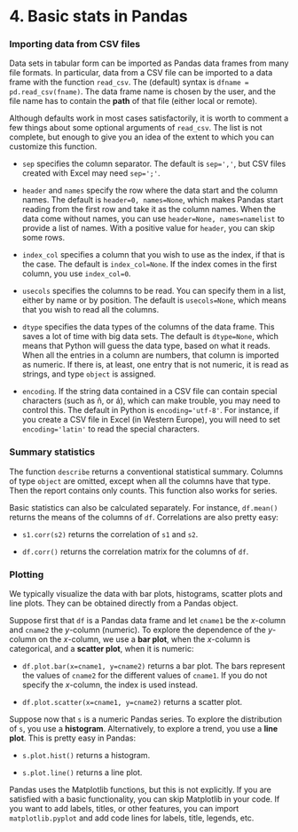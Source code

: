 # 4. Basic stats in Pandas

### Importing data from CSV files

Data sets in tabular form can be imported as Pandas data frames from many file formats. In particular, data from a CSV file can be imported to a data frame with the function `read_csv`. The (default) syntax is `dfname = pd.read_csv(fname)`. The data frame name is chosen by the user, and the file name has to contain the **path** of that file (either local or remote).

Although defaults work in most cases satisfactorily, it is worth to comment a few things about some optional arguments of `read_csv`. The list is not complete, but enough to give you an idea of the extent to which you can customize this function.

* `sep` specifies the column separator. The default is `sep=','`, but CSV files created with Excel may need `sep=';'`.

* `header` and `names` specify the row where the data start and the column names. The default is `header=0, names=None`, which makes Pandas start reading from the first row and take it as the column names. When the data come without names, you can use `header=None, names=namelist` to provide a list of names. With a positive value for `header`, you can skip some rows.

* `index_col` specifies a column that you wish to use as the index, if that is the case. The default is `index_col=None`. If the index comes in the first column, you use `index_col=0`.

* `usecols` specifies the columns to be read. You can specify them in a list, either by name or by position. The default is `usecols=None`, which means that you wish to read all the columns.

* `dtype` specifies the data types of the columns of the data frame. This saves a lot of time with big data sets. The default is `dtype=None`, which means that Python will guess the data type, based on what it reads. When all the entries in a column are numbers, that column is imported as numeric. If there is, at least, one entry that is not numeric, it is read as strings, and type `object` is assigned.

* `encoding`. If the string data contained in a CSV file can contain special characters (such as ñ, or á), which can make trouble, you may need to control this. The default in Python is `encoding='utf-8'`. For instance, if you create a CSV file in Excel (in Western Europe), you will need to set `encoding='latin'` to read the special characters.

### Summary statistics

The function `describe` returns a conventional statistical summary. Columns of type `object` are omitted, except when all the columns have that type. Then the report contains only counts. This function also works for series.

Basic statistics can also be calculated separately. For instance, `df.mean()` returns the means of the columns of `df`. Correlations are also pretty easy:

* `s1.corr(s2)` returns the correlation of `s1` and `s2`.

* `df.corr()` returns the correlation matrix for the columns of `df`.

### Plotting

We typically visualize the data with bar plots, histograms, scatter plots and line plots. They can be obtained directly from a Pandas object.

Suppose first that `df` is a Pandas data frame and let `cname1` be the *x*-column and `cname2` the *y*-column (numeric). To explore the dependence of the *y*-column on the *x*-column, we use a **bar plot**, when the *x*-column is categorical, and a **scatter plot**, when it is numeric:

* `df.plot.bar(x=cname1, y=cname2)` returns a bar plot. The bars represent the values of `cname2` for the different values of `cname1`. If you do not specify the *x*-column, the index is used instead.

* `df.plot.scatter(x=cname1, y=cname2)` returns a scatter plot.

Suppose now that `s` is a numeric Pandas series. To explore the distribution of `s`, you use a **histogram**. Alternatively, to explore a trend, you use a **line plot**. This is pretty easy in Pandas:

* `s.plot.hist()` returns a histogram.

* `s.plot.line()` returns a line plot.

Pandas uses the Matplotlib functions, but this is not explicitly. If you are satisfied with a basic functionality, you can skip Matplotlib in your code. If you want to add labels, titles, or other features, you can import `matplotlib.pyplot` and add code lines for labels, title, legends, etc. 
